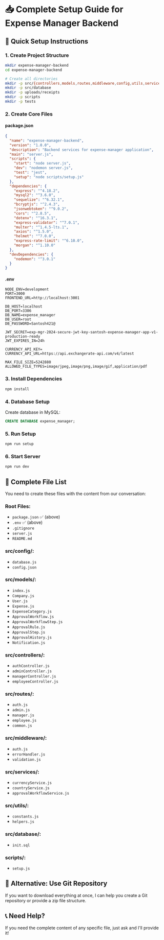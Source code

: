 # 📥 Complete Setup Guide for Expense Manager Backend

## 🎯 Quick Setup Instructions

### 1. Create Project Structure
```bash
mkdir expense-manager-backend
cd expense-manager-backend

# Create all directories
mkdir -p src/{controllers,models,routes,middleware,config,utils,services}
mkdir -p src/database
mkdir -p uploads/receipts
mkdir -p scripts
mkdir -p tests
```

### 2. Create Core Files

#### package.json
```json
{
  "name": "expense-manager-backend",
  "version": "1.0.0",
  "description": "Backend services for expense-manager application",
  "main": "server.js",
  "scripts": {
    "start": "node server.js",
    "dev": "nodemon server.js",
    "test": "jest",
    "setup": "node scripts/setup.js"
  },
  "dependencies": {
    "express": "^4.18.2",
    "mysql2": "^3.6.0",
    "sequelize": "^6.32.1",
    "bcryptjs": "^2.4.3",
    "jsonwebtoken": "^9.0.2",
    "cors": "^2.8.5",
    "dotenv": "^16.3.1",
    "express-validator": "^7.0.1",
    "multer": "^1.4.5-lts.1",
    "axios": "^1.5.0",
    "helmet": "^7.0.0",
    "express-rate-limit": "^6.10.0",
    "morgan": "^1.10.0"
  },
  "devDependencies": {
    "nodemon": "^3.0.1"
  }
}
```

#### .env
```env
NODE_ENV=development
PORT=3000
FRONTEND_URL=http://localhost:3001

DB_HOST=localhost
DB_PORT=3306
DB_NAME=expense_manager
DB_USER=root
DB_PASSWORD=Santosh421@

JWT_SECRET=exp-mgr-2024-secure-jwt-key-santosh-expense-manager-app-v1-production-ready
JWT_EXPIRES_IN=24h

CURRENCY_API_KEY=
CURRENCY_API_URL=https://api.exchangerate-api.com/v4/latest

MAX_FILE_SIZE=5242880
ALLOWED_FILE_TYPES=image/jpeg,image/png,image/gif,application/pdf
```

### 3. Install Dependencies
```bash
npm install
```

### 4. Database Setup
Create database in MySQL:
```sql
CREATE DATABASE expense_manager;
```

### 5. Run Setup
```bash
npm run setup
```

### 6. Start Server
```bash
npm run dev
```

## 📁 Complete File List

You need to create these files with the content from our conversation:

### Root Files:
- `package.json` ✅ (above)
- `.env` ✅ (above)  
- `.gitignore`
- `server.js`
- `README.md`

### src/config/:
- `database.js`
- `config.json`

### src/models/:
- `index.js`
- `Company.js`
- `User.js`
- `Expense.js`
- `ExpenseCategory.js`
- `ApprovalWorkflow.js`
- `ApprovalWorkflowStep.js`
- `ApprovalRule.js`
- `ApprovalStep.js`
- `ApprovalHistory.js`
- `Notification.js`

### src/controllers/:
- `authController.js`
- `adminController.js`
- `managerController.js`
- `employeeController.js`

### src/routes/:
- `auth.js`
- `admin.js`
- `manager.js`
- `employee.js`
- `common.js`

### src/middleware/:
- `auth.js`
- `errorHandler.js`
- `validation.js`

### src/services/:
- `currencyService.js`
- `countryService.js`
- `approvalWorkflowService.js`

### src/utils/:
- `constants.js`
- `helpers.js`

### src/database/:
- `init.sql`

### scripts/:
- `setup.js`

## 🚀 Alternative: Use Git Repository

If you want to download everything at once, I can help you create a Git repository or provide a zip file structure.

## 📞 Need Help?

If you need the complete content of any specific file, just ask and I'll provide it!